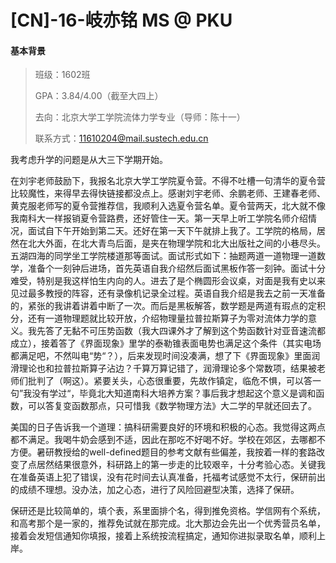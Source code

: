 # [CN]-16-岐亦铭 MS  @ PKU

#### 基本背景
> 班级：1602班
>
> GPA：3.84/4.00（截至大四上）
>
> 去向：北京大学工学院流体力学专业（导师：陈十一）
>
> 联系方式：[11610204@mail.sustech.edu.cn](mailto:11610204@mail.sustech.edu.cn)

我考虑升学的问题是从大三下学期开始。

在刘宇老师鼓励下，我报名北京大学工学院夏令营。不得不吐槽一句清华的夏令营比较魔性，来得早去得快链接都没点上。感谢刘宇老师、余鹏老师、王建春老师、黄克服老师写的夏令营推荐信，我顺利入选夏令营名单。夏令营两天，北大就不像我南科大一样报销夏令营路费，还好管住一天。第一天早上听工学院名师介绍情况，面试自下午开始到第二天。还好在第一天下午就排上我了。工学院的格局，居然在北大外面，在北大青鸟后面，是夹在物理学院和北大出版社之间的小巷尽头。五湖四海的同学坐工学院楼道那等面试。面试形式如下：抽题两道一道物理一道数学，准备个一刻钟后进场，首先英语自我介绍然后面试黑板作答一刻钟。面试十分难受，特别是我这样怕生内向的人。进去了是个椭圆形会议桌，对面是我有史以来见过最多教授的阵容，还有录像机记录全过程。英语自我介绍是我去之前一天准备的，紧张的我讲着讲着中断了一次。而后是黑板解答，数学题是两道有瑕点的定积分，还有一道物理题就比较开放，介绍物理量拉普拉斯算子为零对流体力学的意义。我先答了无黏不可压势函数（我大四课外才了解到这个势函数针对亚音速流都成立），接着答了《界面现象》里学的泰勒锥表面电势也满足这个条件（其实电场都满足吧，不然叫电“势“？），后来发现时间没凑满，想了下《界面现象》里面润滑理论也和拉普拉斯算子沾边？千算万算记错了，润滑理论多个常数项，结果被老师们批判了（啊这）。紧要关头，心态很重要，先故作镇定，临危不惧，可以答一句”我没有学过“，毕竟北大知道南科大培养方案？事后我才想起这个意义是调和函数，可以答复变函数那点，只可惜我《数学物理方法》大二学的早就还回去了。

美国的日子告诉我一个道理：搞科研需要良好的环境和积极的心态。我觉得这两点都不满足。我喝牛奶会感到不适，因此在那吃不好喝不好。学校在郊区，去哪都不方便。暑研教授给的well-defined题目的参考文献有些偏差，我按着一样的套路改变了点居然结果很意外，科研路上的第一步走的比较艰辛，十分考验心态。关键我在准备英语上犯了错误，没有花时间去认真准备，托福考试感觉不太行，保研前出的成绩不理想。没办法，加之心态，进行了风险回避型决策，选择了保研。

保研还是比较简单的，填个表，系里面排个名，得到推免资格。学信网有个系统，和高考那个是一家的，推荐免试就在那完成。北大那边会先出一个优秀营员名单，接着会发短信通知你填报，接着上系统按流程搞定，通知你进拟录取名单，顺利上岸。